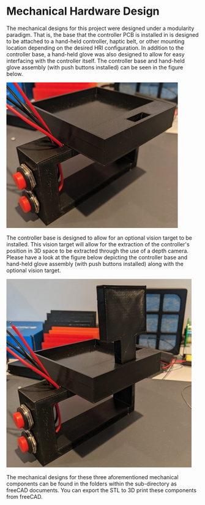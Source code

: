 # Mechanical Hardware Design
The mechanical designs for this project were designed under a modularity paradigm. That is, the base that the controller PCB is installed in is designed to be attached to a hand-held controller, haptic belt, or other mounting location depending on the desired HRI configuration. In addition to the controller base, a hand-held glove was also designed to allow for easy interfacing with the controller itself. The controller base and hand-held glove assembly (with push buttons installed) can be seen in the figure below.

![Controller Assembly](../documentation/base_without_target.jpg)

The controller base is designed to allow for an optional vision target to be installed. This vision target will allow for the extraction of the controller's position in 3D space to be extracted through the use of a depth camera. Please have a look at the figure below depicting the controller base and hand-held glove assembly (with push buttons installed) along with the optional vision target.

![Controller Assembly With Vision Target](../documentation/base_with_target.jpg)

The mechanical designs for these three aforementioned mechanical components can be found in the folders within the sub-directory as freeCAD documents. You can export the STL to 3D print these components from freeCAD.
